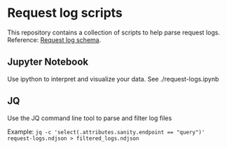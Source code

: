 # Request log scripts

This repository contains a collection of scripts to help parse request logs. Reference: [Request log schema](https://www.sanity.io/docs/reference-request-log-data).

## Jupyter Notebook

Use ipython to interpret and visualize your data. See ./request-logs.ipynb

## JQ

Use the JQ command line tool to parse and filter log files

Example: `jq -c 'select(.attributes.sanity.endpoint == "query")' request-logs.ndjson > filtered_logs.ndjson`
